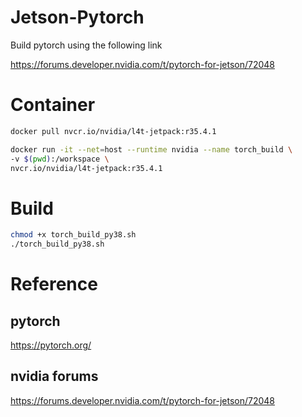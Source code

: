 # Jetson-Pytorch

Build pytorch using the following link

https://forums.developer.nvidia.com/t/pytorch-for-jetson/72048


# Container
```bash
docker pull nvcr.io/nvidia/l4t-jetpack:r35.4.1

docker run -it --net=host --runtime nvidia --name torch_build \
-v $(pwd):/workspace \
nvcr.io/nvidia/l4t-jetpack:r35.4.1
```

# Build
```bash
chmod +x torch_build_py38.sh
./torch_build_py38.sh
```
# Reference
## pytorch
https://pytorch.org/

## nvidia forums
https://forums.developer.nvidia.com/t/pytorch-for-jetson/72048
